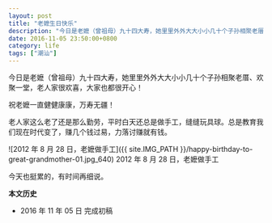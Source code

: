 ```yaml
---
layout: post
title: "老嬷生日快乐"
description: "今日是老嬷（曾祖母）九十四大寿，她里里外外大大小小几十个子孙相聚老厝、欢聚一堂，老人家很欢喜，大家也都很开心！"
date: 2016-11-05 23:50:00+0800
category: life
tags: ["潮汕"]
---
```


今日是老嬷（曾祖母）九十四大寿，她里里外外大大小小几十个子孙相聚老厝、欢聚一堂，老人家很欢喜，大家也都很开心！

祝老嬷一直健健康康，万寿无疆！

老人家这么老了还是那么勤劳，平时白天还总是做手工，缝缝玩具球。总是教育我们现在时代变了，赚几个钱过易，力落讨赚就有钱。

![2012 年 8 月 28 日，老嬷做手工]({{ site.IMG_PATH }}/happy-birthday-to-great-grandmother-01.jpg_640)
2012 年 8 月 28 日，老嬷做手工

今天也挺累的，有时间再细说。


**本文历史**

* 2016 年 11 年 05 日 完成初稿